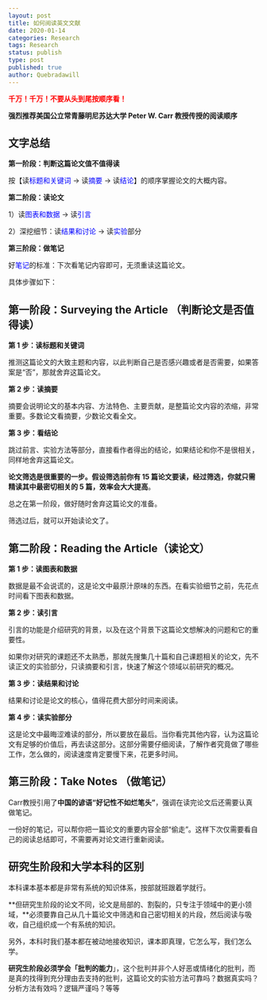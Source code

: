 ```yaml
---
layout: post
title: 如何阅读英文文献
date: 2020-01-14
categories: Research
tags: Research
status: publish
type: post
published: true
author: Quebradawill
---
```


**<font color='red'>千万！千万！不要从头到尾按顺序看！</font>**

**强烈推荐美国公立常青藤明尼苏达大学 Peter W. Carr 教授传授的阅读顺序**

## 文字总结

**第一阶段：判断这篇论文值不值得读**

按【读<font color='blue'>标题和关键词</font> $\to$ 读<font color='blue'>摘要</font> $\to$ 读<font color='blue'>结论</font>】的顺序掌握论文的大概内容。

**第二阶段：读论文**

1）读<font color='blue'>图表和数据</font> $\to$ 读<font color='blue'>引言</font>

2）深挖细节：读<font color='blue'>结果和讨论</font> $\to$ 读<font color='blue'>实验</font>部分

**第三阶段：做笔记**

好<font color='blue'>笔记</font>的标准：下次看笔记内容即可，无须重读这篇论文。

具体步骤如下：

## 第一阶段：Surveying the Article （判断论文是否值得读）

**第 1 步：读标题和关键词**

推测这篇论文的大致主题和内容，以此判断自己是否感兴趣或者是否需要，如果答案是“否”，那就舍弃这篇论文。

**第 2 步：读摘要**

摘要会说明论文的基本内容、方法特色、主要贡献，是整篇论文内容的浓缩，非常重要。多数论文看摘要，少数论文看全文。

**第 3 步：看结论**

跳过前言、实验方法等部分，直接看作者得出的结论，如果结论和你不是很相关，同样地舍弃这篇论文。

**论文筛选是很重要的一步。假设筛选前你有 15 篇论文要读，经过筛选，你就只需精读其中最密切相关的 5 篇，效率会大大提高**。

总之在第一阶段，做好随时舍弃这篇论文的准备。

筛选过后，就可以开始读论文了。

## 第二阶段：Reading the Article（读论文）

**第 1 步：读图表和数据**

数据是最不会说谎的，这是论文中最原汁原味的东西。在看实验细节之前，先花点时间看下图表和数据。

**第 2 步：读引言**

引言的功能是介绍研究的背景，以及在这个背景下这篇论文想解决的问题和它的重要性。

如果你对研究的课题还不太熟悉，那就先搜集几十篇和自己课题相关的论文，先不读正文的实验部分，只读摘要和引言，快速了解这个领域以前研究的概况。

**第 3 步：读结果和讨论**

结果和讨论是论文的核心，值得花费大部分时间来阅读。

**第 4 步：读实验部分**

这是论文中最晦涩难读的部分，所以要放在最后。当你看完其他内容，认为这篇论文有足够的价值后，再去读这部分。这部分需要仔细阅读，了解作者究竟做了哪些工作，怎么做的，阅读速度肯定要慢下来，花更多时间。

## 第三阶段：Take Notes （做笔记）

Carr教授引用了**中国的谚语“好记性不如烂笔头”**，强调在读完论文后还需要认真做笔记。

一份好的笔记，可以帮你把一篇论文的重要内容全部“偷走”。这样下次仅需要看自己的阅读总结即可，不需要再对论文进行重新阅读。

## 研究生阶段和大学本科的区别

本科课本基本都是非常有系统的知识体系，按部就班跟着学就行。

**但研究生阶段的论文不同，论文是局部的、割裂的，只专注于领域中的更小领域，**必须要靠自己从几十篇论文中筛选和自己密切相关的片段，然后阅读与吸收，自己组织成一个有系统的知识。

另外，本科时我们基本都在被动地接收知识，课本即真理，它怎么写，我们怎么学。

**研究生阶段必须学会「批判的能力**」，这个批判并非个人好恶或情绪化的批判，而是真的找得到充分理由去支持的批判，这篇论文的实验方法可靠吗？数据真实吗？分析方法有效吗？逻辑严谨吗？等等

